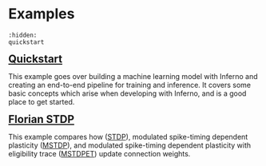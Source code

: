 # Examples

```{toctree}
:hidden:
quickstart
```

<strong style="font-size: 1.5em;">[Quickstart](<examples/quickstart:Quickstart>)</strong>

This example goes over building a machine learning model with Inferno and creating an end-to-end pipeline for training and inference. It covers some basic concepts which arise when developing with Inferno, and is a good place to get started.

<strong style="font-size: 1.5em;">[Florian STDP](<examples/florian-stdp:Florian STDP>)</strong>

This example compares how ([STDP](<zoo/learning-stdp:Spike-Timing Dependent Plasticity (STDP)>)), modulated spike-timing dependent plasticity ([MSTDP](<zoo/learning-stdp:Modulated Spike-Timing Dependent Plasticity (MSTDP)>)), and modulated spike-timing dependent plasticity with eligibility trace ([MSTDPET](<zoo/learning-stdp:Modulated Spike-Timing Dependent Plasticity with Eligibility Trace (MSTDPET)>)) update connection weights.